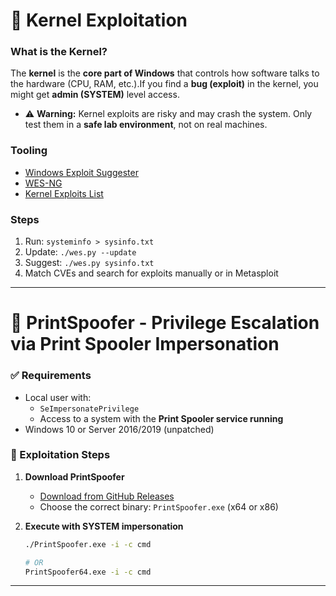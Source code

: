 # 🧬 Kernel Exploitation

### What is the Kernel?

The **kernel** is the **core part of Windows** that controls how software talks to the hardware (CPU, RAM, etc.).If you find a **bug (exploit)** in the kernel, you might get **admin (SYSTEM)** level access.

- ⚠️ **Warning:** Kernel exploits are risky and may crash the system. Only test them in a **safe lab environment**, not on real machines.

### Tooling

- [Windows Exploit Suggester](https://github.com/AonCyberLabs/Windows-Exploit-Suggester)
- [WES-NG](https://github.com/bitsadmin/wesng)
- [Kernel Exploits List](https://github.com/SecWiki/windows-kernel-exploits)

### Steps

1. Run: `systeminfo > sysinfo.txt`
2. Update: `./wes.py --update`
3. Suggest: `./wes.py sysinfo.txt`
4. Match CVEs and search for exploits manually or in Metasploit

___

# 🧨 PrintSpoofer - Privilege Escalation via Print Spooler Impersonation


### ✅ Requirements

- Local user with:
  - `SeImpersonatePrivilege`
  - Access to a system with the **Print Spooler service running**
- Windows 10 or Server 2016/2019 (unpatched)

### 🚀 Exploitation Steps

1. **Download PrintSpoofer**
   - [Download from GitHub Releases](https://github.com/itm4n/PrintSpoofer/releases/tag/v1.0)
   - Choose the correct binary: `PrintSpoofer.exe` (x64 or x86)

2. **Execute with SYSTEM impersonation**
   ```bash
   ./PrintSpoofer.exe -i -c cmd
   
   # OR
   PrintSpoofer64.exe -i -c cmd
   ```

___
